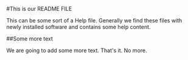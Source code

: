 #This is our README FILE

This can be some sort of a Help file. Generally we find these files with newly installed software and contains some help content.

##Some more text

We are going to add some more text. That's it. No more.